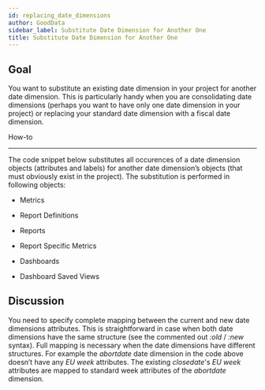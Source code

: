 ```yaml
---
id: replacing_date_dimensions
author: GoodData
sidebar_label: Substitute Date Dimension for Another One
title: Substitute Date Dimension for Another One
---
```


Goal
-------

You want to substitute an existing date dimension in your project for
another date dimension. This is particularly handy when you are
consolidating date dimensions (perhaps you want to have only one date
dimension in your project) or replacing your standard date dimension
with a fiscal date dimension.

How-to

--------

The code snippet below substitutes all occurences of a date dimension
objects (attributes and labels) for another date dimension’s objects
(that must obviously exist in the project). The substitution is
performed in following objects:

-   Metrics

-   Report Definitions

-   Reports

-   Report Specific Metrics

-   Dashboards

-   Dashboard Saved Views



Discussion
----------

You need to specify complete mapping between the current and new date
dimensions attributes. This is straightforward in case when both date
dimensions have the same structure (see the commented out *:old* /
*:new* syntax). Full mapping is necessary when the date dimensions have
different structures. For example the *abortdate* date dimension in the
code above doesn’t have any *EU week* attributes. The existing
*closedate*'s *EU week* attributes are mapped to standard week
attributes of the *abortdate* dimension.
